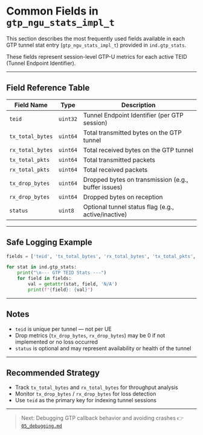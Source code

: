 # Common Fields in `gtp_ngu_stats_impl_t`

This section describes the most frequently used fields available in each GTP tunnel stat entry (`gtp_ngu_stats_impl_t`) provided in `ind.gtp_stats`.

These fields represent session-level GTP-U metrics for each active TEID (Tunnel Endpoint Identifier).

---

## Field Reference Table

| Field Name        | Type      | Description                                          |
|-------------------|-----------|------------------------------------------------------|
| `teid`            | `uint32`  | Tunnel Endpoint Identifier (per GTP session)         |
| `tx_total_bytes`  | `uint64`  | Total transmitted bytes on the GTP tunnel            |
| `rx_total_bytes`  | `uint64`  | Total received bytes on the GTP tunnel               |
| `tx_total_pkts`   | `uint64`  | Total transmitted packets                            |
| `rx_total_pkts`   | `uint64`  | Total received packets                               |
| `tx_drop_bytes`   | `uint64`  | Dropped bytes on transmission (e.g., buffer issues)  |
| `rx_drop_bytes`   | `uint64`  | Dropped bytes on reception                           |
| `status`          | `uint8`   | Optional tunnel status flag (e.g., active/inactive)  |

---

## Safe Logging Example

```python
fields = ['teid', 'tx_total_bytes', 'rx_total_bytes', 'tx_total_pkts', 'rx_total_pkts']

for stat in ind.gtp_stats:
    print("\n--- GTP TEID Stats ---")
    for field in fields:
        val = getattr(stat, field, 'N/A')
        print(f"{field}: {val}")
```

---

## Notes

* `teid` is unique per tunnel — not per UE
* Drop metrics (`tx_drop_bytes`, `rx_drop_bytes`) may be 0 if not implemented or no loss occurred
* `status` is optional and may represent availability or health of the tunnel

---

## Recommended Strategy

* Track `tx_total_bytes` and `rx_total_bytes` for throughput analysis
* Monitor `tx_drop_bytes` / `rx_drop_bytes` for loss detection
* Use `teid` as the primary key for indexing tunnel sessions

---

> Next: Debugging GTP callback behavior and avoiding crashes
> 👉 [`05_debugging.md`](./05_debugging.md)
